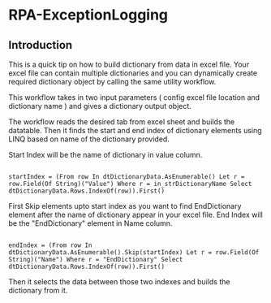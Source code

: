 # RPA-ExceptionLogging
## Introduction

This is a quick tip on how to build dictionary from data in excel file. Your excel file can contain multiple dictionaries and you can dynamically create required dictionary object by calling the same utility workflow. 

This workflow takes in two input parameters ( config excel file location and dictionary name ) and gives a dictionary output object.

The workflow reads the desired tab from excel sheet and builds the datatable. Then it finds the start and end index of dictionary elements using LINQ based on name of the dictionary provided. 


Start Index will be the name of dictionary in value column.


<code>
startIndex = (From row In dtDictionaryData.AsEnumerable() Let r = row.Field(Of String)("Value") Where r = in_strDictionaryName Select dtDictionaryData.Rows.IndexOf(row)).First() 
</code>

First Skip elements upto start index as you want to find EndDictionary element after the name of dictionary appear in your excel file. End Index will be the "EndDictionary" element in Name column.

<code>
endIndex = (From row In dtDictionaryData.AsEnumerable().Skip(startIndex) Let r = row.Field(Of String)("Name") Where r = "EndDictionary" Select dtDictionaryData.Rows.IndexOf(row)).First()
</code>

Then it selects the data  between those two indexes and builds the dictionary from it. 






